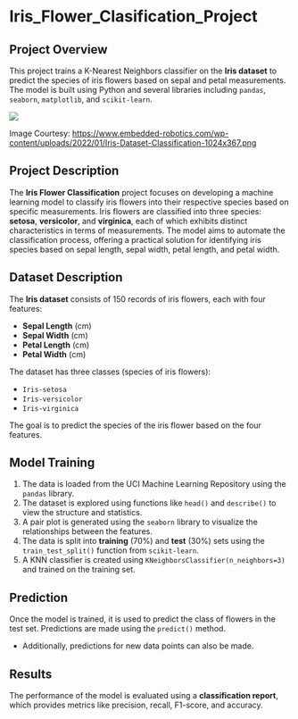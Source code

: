 # Iris_Flower_Clasification_Project

## Project Overview
This project trains a K-Nearest Neighbors classifier on the **Iris dataset** to predict the species of iris flowers based on sepal and petal measurements. The model is built using Python and several libraries including `pandas`, `seaborn`, `matplotlib`, and `scikit-learn`.

![](https://www.embedded-robotics.com/wp-content/uploads/2022/01/Iris-Dataset-Classification-1024x367.png)

Image Courtesy: https://www.embedded-robotics.com/wp-content/uploads/2022/01/Iris-Dataset-Classification-1024x367.png



## Project Description
The **Iris Flower Classification** project focuses on developing a machine learning model to classify iris flowers into their respective species based on specific measurements. Iris flowers are classified into three species: **setosa**, **versicolor**, and **virginica**, each of which exhibits distinct characteristics in terms of measurements. The model aims to automate the classification process, offering a practical solution for identifying iris species based on sepal length, sepal width, petal length, and petal width.


## Dataset Description

The **Iris dataset** consists of 150 records of iris flowers, each with four features:

- **Sepal Length** (cm)
- **Sepal Width** (cm)
- **Petal Length** (cm)
- **Petal Width** (cm)

The dataset has three classes (species of iris flowers):
- `Iris-setosa`
- `Iris-versicolor`
- `Iris-virginica`

The goal is to predict the species of the iris flower based on the four features.

## Model Training

1. The data is loaded from the UCI Machine Learning Repository using the `pandas` library.
2. The dataset is explored using functions like `head()` and `describe()` to view the structure and statistics.
3. A pair plot is generated using the `seaborn` library to visualize the relationships between the features.
4. The data is split into **training** (70%) and **test** (30%) sets using the `train_test_split()` function from `scikit-learn`.
5. A KNN classifier is created using `KNeighborsClassifier(n_neighbors=3)` and trained on the training set.
## Prediction

Once the model is trained, it is used to predict the class of flowers in the test set. Predictions are made using the `predict()` method.
- Additionally, predictions for new data points can also be made.

## Results

The performance of the model is evaluated using a **classification report**, which provides metrics like precision, recall, F1-score, and accuracy.



